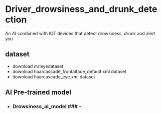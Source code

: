 # Driver_drowsiness_and_drunk_detection
An AI combined  with IOT devices that detect drowsiness, drunk and alert you
## dataset
- download mrleyedataset 
- download haarcascade_frontalface_default.xml dataset
- download haarcascade_eye.xml dataset
## AI Pre-trained model
- ### Drowsiness_ai_model ### -
